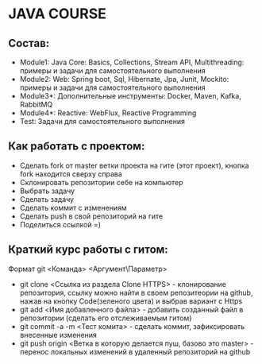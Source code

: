 # JAVA COURSE
## Состав:
- Module1: Java Core: Basics, Collections, Stream API, Multithreading: примеры и задачи для самостоятельного выполнения
- Module2: Web: Spring boot, Sql, Hibernate, Jpa, Junit, Mockito: примеры и задачи для самостоятельного выполнения
- Module3*: Дополнительные инструменты: Docker, Maven, Kafka, RabbitMQ
- Module4*: Reactive: WebFlux, Reactive Programming
- Test: Задачи для самостоятельного выполнения
## Как работать с проектом:

- Сделать fork от master ветки проекта на гите (этот проект), кнопка fork находится сверху справа
- Склонировать репозитории себе на компьютер 
- Выбрать задачу
- Сделать задачу
- Сделать коммит с изменениям
- Сделать push в свой репозиторий на гите
- Поделиться ссылкой =)

## Краткий курс работы с гитом:
Формат git <Команда> <Аргумент\Параметр>

- git clone <Ссылка из раздела Clone HTTPS> - клонирование репозитория, ссылку можно найти в своем репозитеории на github, нажав на кнопку Code(зеленого цвета) и выбрав вариант с Https
- git add <Имя добавленного файла> - добавить созданный файл в репозитории (сделать его отслеживаемым гитом)
- git commit -a -m <Тест комита> - сделать коммит, зафиксировать внесенные изменения
- git push origin <Ветка в которую делается пуш, базово это master> - перенос локальных изменений в удаленный репозиторий на github


